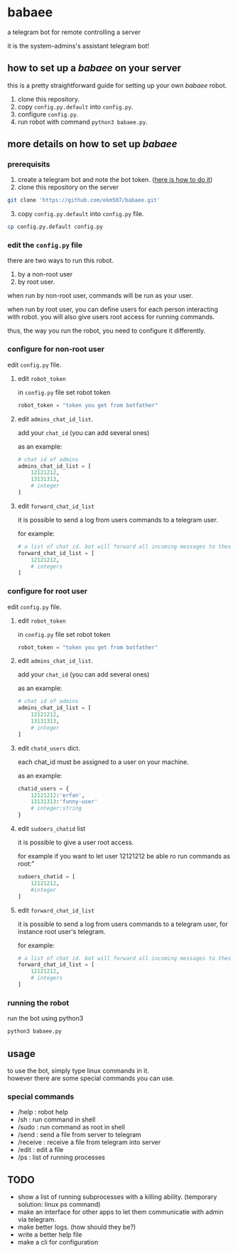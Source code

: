 # babaee
a telegram bot for remote controlling a server

it is the system-admins's assistant telegram bot!

## how to set up a _babaee_ on your server

this is a pretty straightforward guide for setting up your own *babaee* robot.

1. clone this repository.
2. copy `config.py.default` into `config.py`.
3. configure `config.py`.
3. run robot with command `python3 babaee.py`.

## more details on how to set up _babaee_

### prerequisits


1. create a telegram bot and note the bot token. ([here is how to do it](https://core.telegram.org/bots#3-how-do-i-create-a-bot))
2. clone this repository on the server

```bash
git clone 'https://github.com/ekm507/babaee.git'

```

3. copy `config.py.default` into `config.py` file.
```bash
cp config.py.default config.py
```

### edit the `config.py` file

there are two ways to run this robot.  
1. by a non-root user  
2. by root user.

when run by non-root user, commands will be run as your user.

when run by root user, you can define users for each person interacting with robot. you will also give users root access for running commands.

thus, the way you run the robot, you need to configure it differently.

### configure for non-root user


edit `config.py` file.

1. edit `robot_token`

     in `config.py` file set robot token
    ```python
    robot_token = "token you get from botfather"
    ```

2. edit `admins_chat_id_list`.

    add your `chat_id` (you can add several ones)

    as an example:
    ```python
    # chat id of admins
    admins_chat_id_list = [
        12121212,
        13131313,
        # integer
    ]

    ```

3. edit `forward_chat_id_list`

    it is possible to send a log from users commands to a telegram user.

    for example:

    ```python
    # a list of chat id. bot will forward all incoming messages to these users.
    forward_chat_id_list = [
        12121212,
        # integers
    ]
    ```



### configure for root user

edit `config.py` file.

1. edit `robot_token`

     in `config.py` file set robot token
    ```python
    robot_token = "token you get from botfather"
    ```

2. edit `admins_chat_id_list`.

    add your `chat_id` (you can add several ones)

    as an example:
    ```python
    # chat id of admins
    admins_chat_id_list = [
        12121212,
        13131313,
        # integer
    ]

    ```

3. edit `chatd_users` dict.

    each chat_id must be assigned to a user on your machine.

    as an example:

    ```python
    chatid_users = {
        12121212:'erfan',
        13131313:'funny-user'
        # integer:string
    }
    ```

4. edit `sudoers_chatid` list

    it is possible to give a user root access.

    for example if you want to let user 12121212 be able ro run commands as root:"

    ```python
    sudoers_chatid = [
        12121212,
        #integer
    ]
    ```

5. edit `forward_chat_id_list`

    it is possible to send a log from users commands to a telegram user, for instance root user's telegram.

    for example:

    ```python
    # a list of chat id. bot will forward all incoming messages to these users.
    forward_chat_id_list = [
        12121212,
        # integers
    ]
    ```

### running the robot

run the bot using python3

``` bash
python3 babaee.py
```

## usage

to use the bot, simply type linux commands in it.  
however there are some special commands you can use.

### special commands

- /help : robot help
- /sh : run command in shell
- /sudo : run command as root in shell
- /send : send a file from server to telegram
- /receive : receive a file from telegram into server
- /edit : edit a file
- /ps : list of running processes


## TODO

- show a list of running subprocesses with a killing ability. (temporary solution: linux ps command)
- make an interface for other apps to let them communicatie with admin via telegram.
- make better logs. (how should they be?)
- write a better help file
- make a cli for configuration
